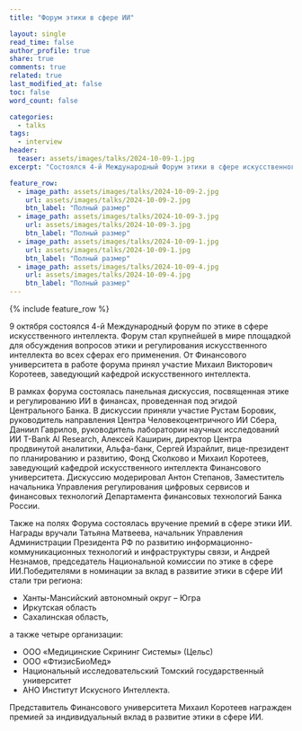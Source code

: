```yaml
---
title: "Форум этики в сфере ИИ"

layout: single
read_time: false
author_profile: true
share: true
comments: true
related: true
last_modified_at: false
toc: false
word_count: false

categories:
  - talks
tags:
  - interview
header:
  teaser: assets/images/talks/2024-10-09-1.jpg
excerpt: "Состоялся 4-й Международный Форум этики в сфере искусственного интеллекта под эгидой Альянса ИИ"

feature_row:
  - image_path: assets/images/talks/2024-10-09-2.jpg
    url: assets/images/talks/2024-10-09-2.jpg
    btn_label: "Полный размер"
  - image_path: assets/images/talks/2024-10-09-3.jpg
    url: assets/images/talks/2024-10-09-3.jpg
    btn_label: "Полный размер"
  - image_path: assets/images/talks/2024-10-09-1.jpg
    url: assets/images/talks/2024-10-09-1.jpg
    btn_label: "Полный размер"
  - image_path: assets/images/talks/2024-10-09-4.jpg
    url: assets/images/talks/2024-10-09-4.jpg
    btn_label: "Полный размер"
---
```


{% include feature_row %}

9 октября состоялся 4-й Международный форум по этике в сфере искусственного интеллекта. Форум стал крупнейшей в мире площадкой для обсуждения вопросов этики и регулирования искусственного интеллекта во всех сферах его применения. От Финансового университета в работе форума принял участие Михаил Викторович Коротеев, заведующий кафедрой искусственного интеллекта. 

В рамках форума состоялась панельная дискуссия, посвященная этике и регулированию ИИ в финансах, проведенная под эгидой Центрального Банка. В дискуссии приняли участие Рустам Боровик, руководитель направления Центра Человекоцентричного ИИ Сбера, Даниил Гаврилов, руководитель лаборатории научных исследований ИИ
T-Bank AI Research, Алексей Каширин, директор Центра продвинутой аналитики, Альфа-банк, Сергей Израйлит, вице-президент по планированию и развитию, Фонд Сколково и Михаил Коротеев, заведующий кафедрой искусственного интеллекта Финансового университета. Дискуссию модерировал Антон Степанов, Заместитель начальника Управления регулирования цифровых сервисов и финансовых технологий Департамента финансовых технологий Банка России. 

Также на полях Форума состоялась вручение премий в сфере этики ИИ. Награды вручали Татьяна Матвеева, начальник Управления Администрации Президента РФ по развитию информационно-коммуникационных технологий и инфраструктуры связи, и Андрей Незнамов, председатель Национальной комиссии по этике в сфере ИИ.Победителями в номинации за вклад в развитие этики в сфере ИИ стали три региона:

- Ханты-Мансийский автономный округ – Югра
- Иркутская область
- Сахалинская область,

а также четыре организации:

- ООО «Медицинские Скрининг Системы» (Цельс)
- ООО «ФтизисБиоМед»
- Национальный исследовательский Томский государственный университет
- АНО Институт Искусного Интеллекта.

Представитель Финансового университета Михаил Коротеев награжден премией за индивидуальный вклад в развитие этики в сфере ИИ.
